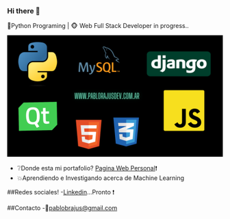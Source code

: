 ### Hi there 👋

 :snake:Python Programing  | :monkey_face: Web Full Stack Developer in progress.. 

[![mi imagen no cargo :(](https://raw.githubusercontent.com/pablobrajus/pablobrajus/main/imagen_presentacion.png)](http://www.pablobrajusdev.com.ar)


- :grey_question:Donde esta mi portafolio? [Pagina Web Personal](https://www.pablobrajusdev.com.ar):exclamation:
- :boom:Aprendiendo e Investigando acerca de Machine Learning

##Redes sociales!
-[Linkedin](https://www.google.com.ar )...Pronto :exclamation:

##Contacto
-:email:[pablobrajus@gmail.com](mailto:pablobrajus@gmail.com)


